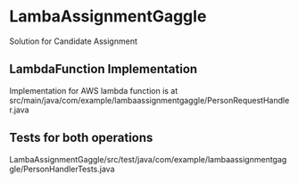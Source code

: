 # LambaAssignmentGaggle
Solution for Candidate Assignment

## LambdaFunction Implementation
Implementation for AWS lambda function is at
src/main/java/com/example/lambaassignmentgaggle/PersonRequestHandler.java

## Tests for both operations
LambaAssignmentGaggle/src/test/java/com/example/lambaassignmentgaggle/PersonHandlerTests.java
